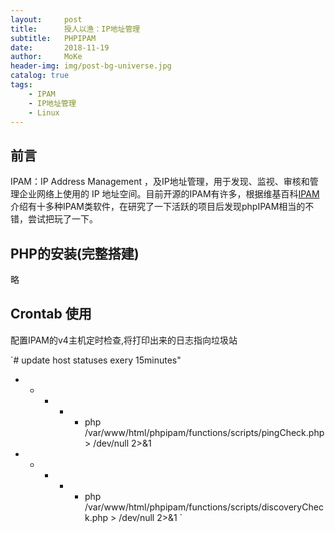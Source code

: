 ```yaml
---
layout:     post
title:      授人以渔：IP地址管理
subtitle:   PHPIPAM
date:       2018-11-19
author:     MoKe
header-img: img/post-bg-universe.jpg
catalog: true
tags:
    - IPAM
    - IP地址管理
    - Linux
---
```


## 前言
IPAM：IP Address Management ，及IP地址管理，用于发现、监视、审核和管理企业网络上使用的 IP 地址空间。目前开源的IPAM有许多，根据维基百科[IPAM](https://en.wikipedia.org/wiki/IP_address_management)介绍有十多种IPAM类软件，在研究了一下活跃的项目后发现phpIPAM相当的不错，尝试把玩了一下。


## PHP的安装(完整搭建)
略

## Crontab 使用
配置IPAM的v4主机定时检查,将打印出来的日志指向垃圾站

`# update host statuses exery 15minutes"
* * * * * php /var/www/html/phpipam/functions/scripts/pingCheck.php > /dev/null 2>&1
* * * * * php /var/www/html/phpipam/functions/scripts/discoveryCheck.php  > /dev/null 2>&1
`






